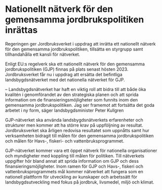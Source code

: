 # Nationellt nätverk för den gemensamma jordbrukspolitiken inrättas

Regeringen ger Jordbruksverket i uppdrag att inrätta ett nationellt nätverk för den gemensamma jordbrukspolitiken, tillsätta en styrgrupp samt tillhandahålla ett kansli för nätverket.

Enligt EU:s regelverk ska ett nationellt nätverk för den gemensamma jordbrukspolitiken (GJP) finnas på plats senast hösten 2023. Jordbruksverket får nu i uppdrag att ersätta det befintliga landsbygdsnätverket med det nationella nätverket för GJP.

– Landsbygdsnätverket har haft en viktig roll att bidra till att både öka kvalitén i genomförandet av den strategiska planen och att sprida information om de finansieringsmöjligheter som funnits inom den gemensamma jordbrukspolitiken. Jag ser framemot att fortsätta det goda arbetet i ny form, säger landsbygdsminister Peter Kullgren

GJP-nätverket ska använda landsbygdsnätverkets erfarenheter och strukturer men kommer att ha större krav på uppföljning av resultat. Jordbruksverket ska årligen redovisa resultatet som uppnåtts samt hur verksamheten bidragit till målen för den gemensamma jordbrukspolitiken och målen för Havs-, fiskeri- och vattenbruksprogrammet.

GJP-nätverket kommer vara ett öppet nätverk för nationella organisationer och myndigheter med koppling till målen för politiken. Till nätverkets uppgifter hör bland annat att sprida information om GJP och dess finansieringsmöjligheter. Inom ramen för GJP och Havs-, fiskeri och vattenbruksprogrammets mål kommer nätverket att fungera som en nationell plattform för utveckling av kunskaper och arbetssätt för landsbygdsutveckling med fokus på jordbruk, livsmedel, miljö och klimat.
